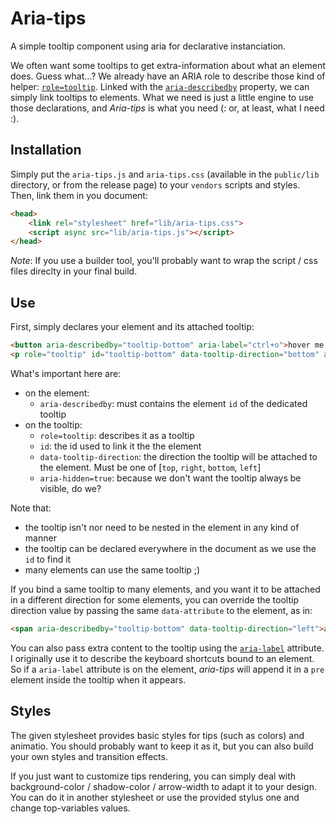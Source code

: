 # Aria-tips

A simple tooltip component using aria for declarative instanciation.

We often want some tooltips to get extra-information about what an element does. Guess what…? We already have an ARIA role to describe those kind of helper: [`role=tooltip`](http://www.w3.org/TR/wai-aria/roles#tooltip). Linked with the [`aria-describedby`](http://www.w3.org/TR/wai-aria/states_and_properties#aria-describedby) property, we can simply link tooltips to elements. What we need is just a little engine to use those declarations, and _Aria-tips_ is what you need (: or, at least, what I need :).


## Installation

Simply put the `aria-tips.js` and `aria-tips.css` (available in the `public/lib` directory, or from the release page) to your `vendors` scripts and styles. Then, link them in you document:

```html
<head>
    <link rel="stylesheet" href="lib/aria-tips.css">
    <script async src="lib/aria-tips.js"></script>
</head>
```

_Note_: If you use a builder tool, you'll probably want to wrap the script / css files direclty in your final build.


## Use

First, simply declares your element and its attached tooltip:

```html
<button aria-describedby="tooltip-bottom" aria-label="ctrl+o">hover me ↓</button>
<p role="tooltip" id="tooltip-bottom" data-tooltip-direction="bottom" aria-hidden="true">this is the hover description in a tooltip :]</p>
```

What's important here are:
- on the element:
    - `aria-describedby`: must contains the element `id` of the dedicated tooltip
- on the tooltip:
    - `role=tooltip`: describes it as a tooltip
    - `id`: the id used to link it the the element
    - `data-tooltip-direction`: the direction the tooltip will be attached to the element. Must be one of [`top`, `right`, `bottom`, `left`]
    - `aria-hidden=true`: because we don't want the tooltip always be visible, do we?

Note that:
- the tooltip isn't nor need to be nested in the element in any kind of manner
- the tooltip can be declared everywhere in the document as we use the `id` to find it
- many elements can use the same tooltip ;)

If you bind a same tooltip to many elements, and you want it to be attached in a different direction for some elements, you can override the tooltip direction value by passing the same `data-attribute` to the element, as in:

```html
<span aria-describedby="tooltip-bottom" data-tooltip-direction="left">another element for same tooltip, will appear attached to the left side</span>
```

You can also pass extra content to the tooltip using the [`aria-label`](http://www.w3.org/TR/wai-aria/states_and_properties#aria-label) attribute. I originally use it to describe the keyboard shortcuts bound to an element. So if a `aria-label` attribute is on the element, _aria-tips_ will append it in a `pre` element inside the tooltip when it appears.


## Styles

The given stylesheet provides basic styles for tips (such as colors) and animatio. You should probably want to keep it as it, but you can also build your own styles and transition effects.

If you just want to customize tips rendering, you can simply deal with background-color / shadow-color / arrow-width to adapt it to your design. You can do it in another stylesheet or use the provided stylus one and change top-variables values.
